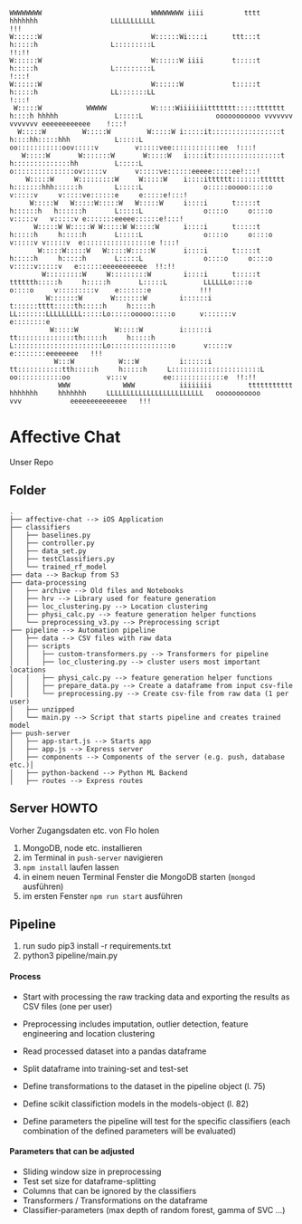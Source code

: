 ```
WWWWWWWW                           WWWWWWWW iiii          tttt         hhhhhhh                  LLLLLLLLLLL                                                                       !!!
W::::::W                           W::::::Wi::::i      ttt:::t         h:::::h                  L:::::::::L                                                                      !!:!!
W::::::W                           W::::::W iiii       t:::::t         h:::::h                  L:::::::::L                                                                      !:::!
W::::::W                           W::::::W            t:::::t         h:::::h                  LL:::::::LL                                                                      !:::!
 W:::::W           WWWWW           W:::::Wiiiiiiittttttt:::::ttttttt    h::::h hhhhh              L:::::L                  ooooooooooo vvvvvvv           vvvvvvv eeeeeeeeeeee    !:::!
  W:::::W         W:::::W         W:::::W i:::::it:::::::::::::::::t    h::::hh:::::hhh           L:::::L                oo:::::::::::oov:::::v         v:::::vee::::::::::::ee  !:::!
   W:::::W       W:::::::W       W:::::W   i::::it:::::::::::::::::t    h::::::::::::::hh         L:::::L               o:::::::::::::::ov:::::v       v:::::ve::::::eeeee:::::ee!:::!
    W:::::W     W:::::::::W     W:::::W    i::::itttttt:::::::tttttt    h:::::::hhh::::::h        L:::::L               o:::::ooooo:::::o v:::::v     v:::::ve::::::e     e:::::e!:::!
     W:::::W   W:::::W:::::W   W:::::W     i::::i      t:::::t          h::::::h   h::::::h       L:::::L               o::::o     o::::o  v:::::v   v:::::v e:::::::eeeee::::::e!:::!
      W:::::W W:::::W W:::::W W:::::W      i::::i      t:::::t          h:::::h     h:::::h       L:::::L               o::::o     o::::o   v:::::v v:::::v  e:::::::::::::::::e !:::!
       W:::::W:::::W   W:::::W:::::W       i::::i      t:::::t          h:::::h     h:::::h       L:::::L               o::::o     o::::o    v:::::v:::::v   e::::::eeeeeeeeeee  !!:!!
        W:::::::::W     W:::::::::W        i::::i      t:::::t    tttttth:::::h     h:::::h       L:::::L         LLLLLLo::::o     o::::o     v:::::::::v    e:::::::e            !!!
         W:::::::W       W:::::::W        i::::::i     t::::::tttt:::::th:::::h     h:::::h     LL:::::::LLLLLLLLL:::::Lo:::::ooooo:::::o      v:::::::v     e::::::::e
          W:::::W         W:::::W         i::::::i     tt::::::::::::::th:::::h     h:::::h     L::::::::::::::::::::::Lo:::::::::::::::o       v:::::v       e::::::::eeeeeeee   !!!
           W:::W           W:::W          i::::::i       tt:::::::::::tth:::::h     h:::::h     L::::::::::::::::::::::L oo:::::::::::oo         v:::v         ee:::::::::::::e  !!:!!
            WWW             WWW           iiiiiiii         ttttttttttt  hhhhhhh     hhhhhhh     LLLLLLLLLLLLLLLLLLLLLLLL   ooooooooooo            vvv            eeeeeeeeeeeeee   !!!

```   

# Affective Chat

Unser Repo

## Folder

```
.
├── affective-chat --> iOS Application
├── classifiers
│   ├── baselines.py
│   ├── controller.py
│   ├── data_set.py
│   ├── testClassifiers.py
│   └── trained_rf_model
├── data --> Backup from S3
├── data-processing
│   ├── archive --> Old files and Notebooks
│   ├── hrv --> Library used for feature generation
│   ├── loc_clustering.py --> Location clustering
│   ├── physi_calc.py --> feature generation helper functions
│   └── preprocessing_v3.py --> Preprocessing script
├── pipeline --> Automation pipeline
│   ├── data --> CSV files with raw data
│   ├── scripts
│   │   ├── custom-transformers.py --> Transformers for pipeline
│   │   ├── loc_clustering.py --> cluster users most important locations
│   │   ├── physi_calc.py --> feature generation helper functions
│   │   ├── prepare_data.py --> Create a dataframe from input csv-file
│   │   └── preprocessing.py --> Create csv-file from raw data (1 per user)
│   ├── unzipped
│   └── main.py --> Script that starts pipeline and creates trained model 
├── push-server
│   ├── app-start.js --> Starts app
│   ├── app.js --> Express server
│   ├── components --> Components of the server (e.g. push, database etc.)│   
│   ├── python-backend --> Python ML Backend
│   ├── routes --> Express routes
```

## Server HOWTO

Vorher Zugangsdaten etc. von Flo holen

1. MongoDB, node etc. installieren
2. im Terminal in `push-server` navigieren
3. `npm install` laufen lassen
4. in einem neuen Terminal Fenster die MongoDB starten (`mongod` ausführen)
5. im ersten Fenster `npm run start` ausführen

## Pipeline

1. run sudo pip3 install -r requirements.txt
2. python3 pipeline/main.py

#### Process
* Start with processing the raw tracking data and exporting the results as CSV files (one per user)

* Preprocessing includes imputation, outlier detection, feature engineering and location clustering

* Read processed dataset into a pandas dataframe

* Split dataframe into training-set and test-set

* Define transformations to the dataset in the pipeline object (l. 75)

* Define scikit classifiction models in the models-object (l. 82)

* Define parameters the pipeline will test for the specific classifiers (each combination of the defined parameters will be evaluated)


#### Parameters that can be adjusted
* Sliding window size in preprocessing
* Test set size for dataframe-splitting
* Columns that can be ignored by the classifiers
* Transformers / Transformations on the dataframe
* Classifier-parameters (max depth of random forest, gamma of SVC ...)
